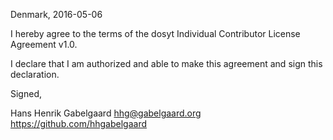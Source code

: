 Denmark, 2016-05-06

I hereby agree to the terms of the dosyt Individual Contributor License
Agreement v1.0.

I declare that I am authorized and able to make this agreement and sign this
declaration.

Signed,

Hans Henrik Gabelgaard hhg@gabelgaard.org https://github.com/hhgabelgaard